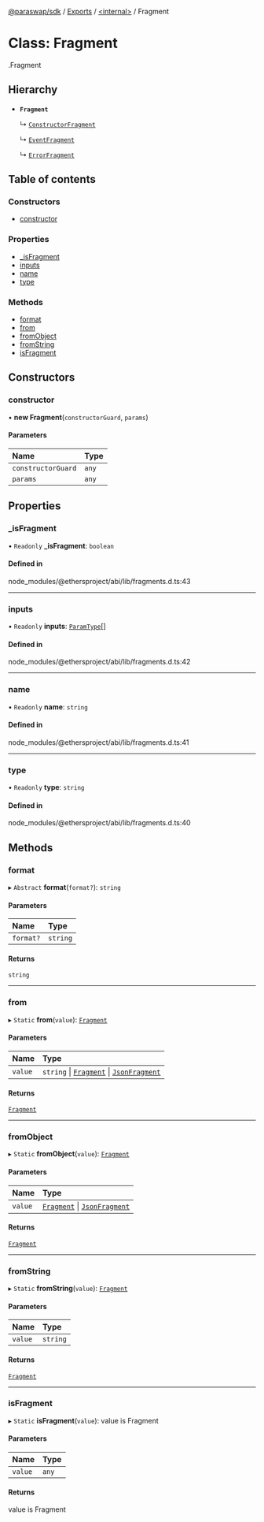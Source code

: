 [@paraswap/sdk](../README.md) / [Exports](../modules.md) / [<internal\>](../modules/internal_.md) / Fragment

# Class: Fragment

[<internal>](../modules/internal_.md).Fragment

## Hierarchy

- **`Fragment`**

  ↳ [`ConstructorFragment`](internal_.ConstructorFragment.md)

  ↳ [`EventFragment`](internal_.EventFragment.md)

  ↳ [`ErrorFragment`](internal_.ErrorFragment.md)

## Table of contents

### Constructors

- [constructor](internal_.Fragment.md#constructor)

### Properties

- [\_isFragment](internal_.Fragment.md#_isfragment)
- [inputs](internal_.Fragment.md#inputs)
- [name](internal_.Fragment.md#name)
- [type](internal_.Fragment.md#type)

### Methods

- [format](internal_.Fragment.md#format)
- [from](internal_.Fragment.md#from)
- [fromObject](internal_.Fragment.md#fromobject)
- [fromString](internal_.Fragment.md#fromstring)
- [isFragment](internal_.Fragment.md#isfragment)

## Constructors

### constructor

• **new Fragment**(`constructorGuard`, `params`)

#### Parameters

| Name | Type |
| :------ | :------ |
| `constructorGuard` | `any` |
| `params` | `any` |

## Properties

### \_isFragment

• `Readonly` **\_isFragment**: `boolean`

#### Defined in

node_modules/@ethersproject/abi/lib/fragments.d.ts:43

___

### inputs

• `Readonly` **inputs**: [`ParamType`](internal_.ParamType.md)[]

#### Defined in

node_modules/@ethersproject/abi/lib/fragments.d.ts:42

___

### name

• `Readonly` **name**: `string`

#### Defined in

node_modules/@ethersproject/abi/lib/fragments.d.ts:41

___

### type

• `Readonly` **type**: `string`

#### Defined in

node_modules/@ethersproject/abi/lib/fragments.d.ts:40

## Methods

### format

▸ `Abstract` **format**(`format?`): `string`

#### Parameters

| Name | Type |
| :------ | :------ |
| `format?` | `string` |

#### Returns

`string`

___

### from

▸ `Static` **from**(`value`): [`Fragment`](internal_.Fragment.md)

#### Parameters

| Name | Type |
| :------ | :------ |
| `value` | `string` \| [`Fragment`](internal_.Fragment.md) \| [`JsonFragment`](../interfaces/internal_.JsonFragment.md) |

#### Returns

[`Fragment`](internal_.Fragment.md)

___

### fromObject

▸ `Static` **fromObject**(`value`): [`Fragment`](internal_.Fragment.md)

#### Parameters

| Name | Type |
| :------ | :------ |
| `value` | [`Fragment`](internal_.Fragment.md) \| [`JsonFragment`](../interfaces/internal_.JsonFragment.md) |

#### Returns

[`Fragment`](internal_.Fragment.md)

___

### fromString

▸ `Static` **fromString**(`value`): [`Fragment`](internal_.Fragment.md)

#### Parameters

| Name | Type |
| :------ | :------ |
| `value` | `string` |

#### Returns

[`Fragment`](internal_.Fragment.md)

___

### isFragment

▸ `Static` **isFragment**(`value`): value is Fragment

#### Parameters

| Name | Type |
| :------ | :------ |
| `value` | `any` |

#### Returns

value is Fragment
